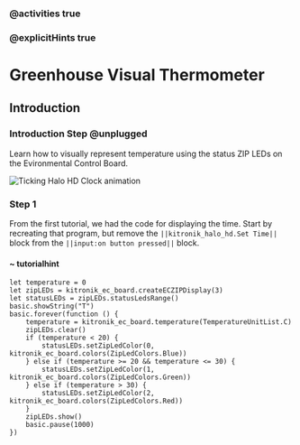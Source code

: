 ### @activities true
### @explicitHints true

# Greenhouse Visual Thermometer

## Introduction 
### Introduction Step @unplugged
Learn how to visually represent temperature using the status ZIP LEDs on the Evironmental Control Board.

![Ticking Halo HD Clock animation](https://KitronikLtd.github.io/pxt-kitronik-halohd/assets/Ticking-Clock-Animation.gif)

### Step 1
From the first tutorial, we had the code for displaying the time. 
Start by recreating that program, but remove the ``||kitronik_halo_hd.Set Time||`` block from the ``||input:on button pressed||`` block.

#### ~ tutorialhint
```blocks
let temperature = 0
let zipLEDs = kitronik_ec_board.createECZIPDisplay(3)
let statusLEDs = zipLEDs.statusLedsRange()
basic.showString("T")
basic.forever(function () {
    temperature = kitronik_ec_board.temperature(TemperatureUnitList.C)
    zipLEDs.clear()
    if (temperature < 20) {
        statusLEDs.setZipLedColor(0, kitronik_ec_board.colors(ZipLedColors.Blue))
    } else if (temperature >= 20 && temperature <= 30) {
        statusLEDs.setZipLedColor(1, kitronik_ec_board.colors(ZipLedColors.Green))
    } else if (temperature > 30) {
        statusLEDs.setZipLedColor(2, kitronik_ec_board.colors(ZipLedColors.Red))
    }
    zipLEDs.show()
    basic.pause(1000)
})
```